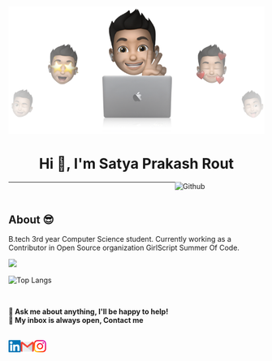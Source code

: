 <p align="center">
  <img src="images/cover-thompson.png" />
</p>
<h1 align="center">Hi 👋, I'm Satya Prakash Rout</h1> <img width="35%" align="right" alt="Github" src="https://user-images.githubusercontent.com/48678280/88862734-4903af80-d201-11ea-968b-9c939d88a37c.gif" />

---
<br/>

## About :sunglasses:

B.tech 3rd year Computer Science student. Currently working as a Contributor in Open Source organization GirlScript Summer Of Code.

<img src="https://github-readme-stats.vercel.app/api?username=satyaprakash26&show_icons=true&theme=radical&title_color=8E2DE2&text_color=fff&icon_color=8E2DE2">

![Top Langs](https://github-readme-stats.vercel.app/api/top-langs/?username=satyaprakash26&theme=radical&title_color=8E2DE2&text_color=fff)

<br/>

**💬 Ask me about anything, I'll be happy to help!** <br>
**💬 My inbox is always open, Contact me**
<br>
<br>

<a href="https://www.linkedin.com/in/satya-prakash-rout-526491175/">
<img align="left" alt="Satya Prakash | Linkedin" width="24px" src="images/Linkedin.svg" />
</a>

<a href="mailto:sprout2626@gmail.com">
<img align="left" alt="Satya Prakash | Gmail" width="26px" src="images/Gmail.svg" />
</a>

<a href="https://www.instagram.com/boy.who.code/">
<img align="left" alt="Satya Prakash | Instagram" width="24px" src="images/Instagram.svg" />
</a>

<br>
<br>
